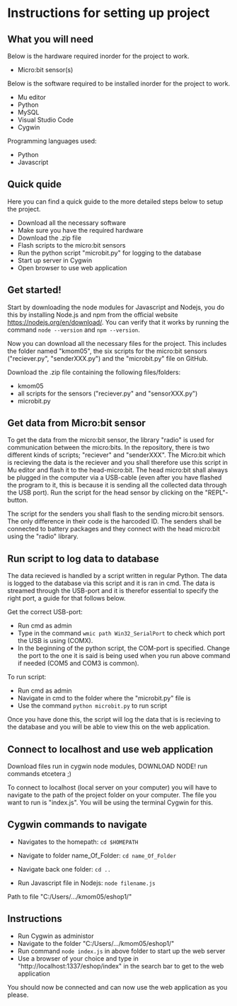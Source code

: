 Instructions for setting up project
=======


## What you will need 

Below is the hardware required inorder for the project to work.

  * Micro:bit sensor(s)
 
Below is the software required to be installed inorder for the project to work.

  * Mu editor
  * Python
  * MySQL
  * Visual Studio Code
  * Cygwin

Programming languages used:

  * Python
  * Javascript


## Quick quide
  
  Here you can find a quick guide to the more detailed steps below to setup the project.

  * Download all the necessary software
  * Make sure you have the required hardware
  * Download the .zip file
  * Flash scripts to the micro:bit sensors
  * Run the python script "microbit.py" for logging to the database
  * Start up server in Cygwin
  * Open browser to use web application

## Get started!

Start by downloading the node modules for Javascript and Nodejs, you do this by installing Node.js and npm from the official website
https://nodejs.org/en/download/. 
You can verify that it works by running the command `node --version` and  `npm --version`.

Now you can download all the necessary files for the project. This includes the folder named "kmom05", the six scripts for the micro:bit sensors ("reciever.py", "senderXXX.py") and the "microbit.py" file on GitHub.


Download the .zip file containing the following files/folders:

  * kmom05
  * all scripts for the sensors ("reciever.py" and "sensorXXX.py")
  * microbit.py




## Get data from Micro:bit sensor 

To get the data from the micro:bit sensor, the library "radio" is used for communication between the micro:bits. 
In the repository, there is two different kinds of scripts; "reciever" and "senderXXX". The Micro:bit which is recieving the data is the reciever and you shall therefore use this script in Mu editor and flash it to the head-micro:bit. 
The head micro:bit shall always be plugged in the computer via a USB-cable (even after you have flashed the program to it, this is because it is sending all the collected data through the USB port).
Run the script for the head sensor by clicking on the "REPL"-button.  

The script for the senders you shall flash to the sending micro:bit sensors. The only difference in their code is the harcoded ID. The senders shall be connected to battery packages and they connect with the head micro:bit using the "radio" library. 



## Run script to log data to database 

The data recieved is handled by a script written in regular Python. The data is logged to the database via this script and it is ran in cmd. 
The data is streamed through the USB-port and it is therefor essential to specify the right port, a guide for that follows below.

Get the correct USB-port:

  * Run cmd as admin
  * Type in the command `wmic path Win32_SerialPort` to check which port the USB is using (COMX).
  * In the beginning of the python script, the COM-port is specified. Change the port to the one it is said is being used when you run above command if needed (COM5 and COM3 is common).

To run script:

   * Run cmd as admin
   * Navigate in cmd to the folder where the "microbit.py" file is
   * Use the command `python microbit.py` to run script

Once you have done this, the script will log the data that is is recieving to the database and you will be able to view this on the web application. 


## Connect to localhost and use web application

Download files
run in cygwin
node modules, DOWNLOAD NODE! run commands etcetera ;)

To connect to localhost (local server on your computer) you will have to navigate to the path of the project folder on your computer. The file you want to run is "index.js".
You will be using the terminal Cygwin for this. 

Cygwin commands to navigate 
---
  * Navigates to the homepath:  `cd $HOMEPATH`
  
  * Navigate to folder name_Of_Folder:  `cd name_Of_Folder`
  
  * Navigate back one folder:  `cd ..`
  
  * Run Javascript file in Nodejs:  `node filename.js`
  

Path to file "C:/Users/.../kmom05/eshop1/"


Instructions
---

  * Run Cygwin as administor
  * Navigate to the folder "C:/Users/.../kmom05/eshop1/"
  * Run command `node index.js` in above folder to start up the web server
  * Use a browser of your choice and type in "http://localhost:1337/eshop/index" in the search bar to get to the web application

You should now be connected and can now use the web application as you please.